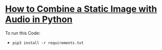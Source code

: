 # [How to Combine a Static Image with Audio in Python](https://www.thepythoncode.com/article/add-static-image-to-audio-in-python)
To run this Code:
- `pip3 install -r requirements.txt`
